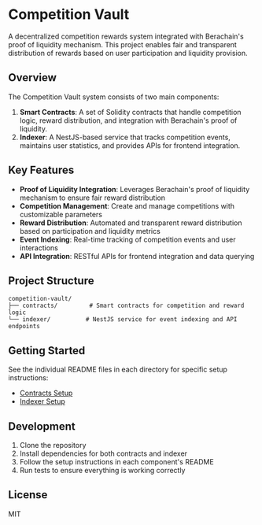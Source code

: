 # Competition Vault

A decentralized competition rewards system integrated with Berachain's proof of liquidity mechanism. This project enables fair and transparent distribution of rewards based on user participation and liquidity provision.

## Overview

The Competition Vault system consists of two main components:

1. **Smart Contracts**: A set of Solidity contracts that handle competition logic, reward distribution, and integration with Berachain's proof of liquidity.
2. **Indexer**: A NestJS-based service that tracks competition events, maintains user statistics, and provides APIs for frontend integration.

## Key Features

- **Proof of Liquidity Integration**: Leverages Berachain's proof of liquidity mechanism to ensure fair reward distribution
- **Competition Management**: Create and manage competitions with customizable parameters
- **Reward Distribution**: Automated and transparent reward distribution based on participation and liquidity metrics
- **Event Indexing**: Real-time tracking of competition events and user interactions
- **API Integration**: RESTful APIs for frontend integration and data querying

## Project Structure

```
competition-vault/
├── contracts/         # Smart contracts for competition and reward logic
└── indexer/          # NestJS service for event indexing and API endpoints
```

## Getting Started

See the individual README files in each directory for specific setup instructions:

- [Contracts Setup](./contracts/README.md)
- [Indexer Setup](./indexer/README.md)

## Development

1. Clone the repository
2. Install dependencies for both contracts and indexer
3. Follow the setup instructions in each component's README
4. Run tests to ensure everything is working correctly

## License

MIT 